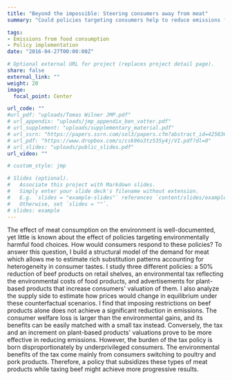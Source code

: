 ```yaml
---
title: "Beyond the impossible: Steering consumers away from meat"
summary: "Could policies targeting consumers help to reduce emissions from food consumption? \n\n Draft coming soon"

tags:
- Emissions from food consumption
- Policy implementation
date: "2016-04-27T00:00:00Z"

# Optional external URL for project (replaces project detail page).
share: false
external_link: ""
weight: 20
image:
  focal_point: Center

url_code: ""
#url_pdf: "uploads/Tomas Wilner JMP.pdf"
# url_appendix: "uploads/jmp_appendix_ben_vatter.pdf"
# url_supplement: "uploads/supplementary_material.pdf"
# url_ssrn: "https://papers.ssrn.com/sol3/papers.cfm?abstract_id=4250361"
# url_pdf: "https://www.dropbox.com/s/csk96o3tz535y4j/VI.pdf?dl=0"
# url_slides: "uploads/public_slides.pdf"
url_video: ""

# custom_style: jmp

# Slides (optional).
#   Associate this project with Markdown slides.
#   Simply enter your slide deck's filename without extension.
#   E.g. `slides = "example-slides"` references `content/slides/example-slides.md`.
#   Otherwise, set `slides = ""`.
# slides: example
---
```


The effect of meat consumption on the environment is well-documented, yet little is known about the effect of policies targeting environmentally harmful food choices. How would consumers respond to these policies? To answer this question, I build a structural model of the demand for meat which allows me to estimate rich substitution patterns accounting for heterogeneity in consumer tastes. I study three different policies: a 50% reduction of beef products on retail shelves, an environmental tax reflecting the environmental costs of food products, and advertisements for plant-based products that increase consumers' valuation of them. I also analyze the supply side to estimate how prices would change in equilibrium under these counterfactual scenarios. I find that imposing restrictions on beef products alone does not achieve a significant reduction in emissions. The consumer welfare loss is larger than the environmental gains, and its benefits can be easily matched with a small tax instead. Conversely, the tax and an increment on plant-based products' valuations prove to be more effective in reducing emissions. However, the burden of the tax policy is born disproportionately by underprivileged consumers. The environmental benefits of the tax come mainly from consumers switching to poultry and pork products. Therefore, a policy that subsidizes these types of meat products while taxing beef might achieve more progressive results.
